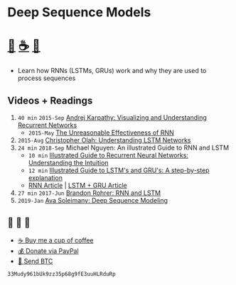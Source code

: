 # Deep Sequence Models
# [🐳][x2] [☕️][x0] [🧧][x1]

- Learn how RNNs (LSTMs, GRUs) work and why they are used to process sequences

## Videos + Readings

1. `40 min` `2015-Sep` [Andrej Karpathy: Visualizing and Understanding Recurrent Networks][v1]
    - `2015-May` [The Unreasonable Effectiveness of RNN][r1]
2. `2015-Aug` [Christopher Olah: Understanding LSTM Networks][r2]
3. `24 min` `2018-Sep` Michael Nguyen: An illustrated Guide to RNN and LSTM
    - `10 min` [Illustrated Guide to Recurrent Neural Networks: Understanding the Intuition][v3]
    - `12 min` [Illustrated Guide to LSTM's and GRU's: A step-by-step explanation][v4]
    - [RNN Article][r3] | [LSTM + GRU Article][r4]
4. `27 min` `2017-Jun` [Brandon Rohrer: RNN and LSTM][v2]
5. `2019-Jan` [Ava Soleimany: Deep Sequence Modeling][r5]

## 🐳 🐳 🐳
- [☕️ Buy me a cup of coffee][x0]
- [💰 Donate via PayPal][x1]
- [💙 Send BTC][x2]

```
33Mudy961bUk9zz35p68g9fE3uuHLRduRp
```

[x0]: https://ko-fi.com/minimithi "Buy me a cup of coffee!"
[x1]: https://paypal.me/minimithi "Donate with PayPal"
[x2]: #-- "33Mudy961bUk9zz35p68g9fE3uuHLRduRp"

[r1]: http://karpathy.github.io/2015/05/21/rnn-effectiveness/
[r2]: https://colah.github.io/posts/2015-08-Understanding-LSTMs/
[r3]: https://towardsdatascience.com/illustrated-guide-to-recurrent-neural-networks-79e5eb8049c9
[r4]: https://towardsdatascience.com/illustrated-guide-to-lstms-and-gru-s-a-step-by-step-explanation-44e9eb85bf21
[r5]: http://introtodeeplearning.com/materials/2019_6S191_L2.pdf

[v1]: https://skillsmatter.com/skillscasts/6611-visualizing-and-understanding-recurrent-networks
[v2]: https://www.youtube.com/watch?v=WCUNPb-5EYI
[v3]: https://www.youtube.com/watch?v=LHXXI4-IEns
[v4]: https://www.youtube.com/watch?v=8HyCNIVRbSU

